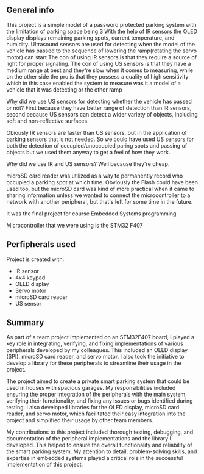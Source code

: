 ## General info
This project is a simple model of a password protected parking system with the limitation of parking space being 3
With the help of IR sensors the OLED display displays remaining parking spots, current temperature, and humidity.
Ultrasound sensors are used for detecting when the model of the vehicle has passed to the sequence of lowering the ramp(rotating the servo motor) can start
The con of using IR sensors is that they require a source of light for proper signaling.
The con of using US sensors is that they have a medium range at best and they're slow when it comes to measuring, while on the other side the pro is that they possess a quality of high sensitivity which in this case enabled the system to measure was it a model of a vehicle that it was detecting or the other ramp

Why did we use US sensors for detecting whether the vehicle has passed or not? First because they have better range of detection than IR sensors, second because US sensors can detect a wider variety of objects, including soft and non-reflective surfaces.

Obiously IR sensors are faster than US sensors, but in the application of parking sensors that is not needed. So we could have used US sensors for both the detection of occupied/unoccupied paring spots and passing of objects but we used them anyway to get a feel of how they work.

Why did we use IR and US sensors? Well because they're cheap.

microSD card reader was utilized as a way to permanently record who occupied a parking spot at which time. Obviously the Flash could have been used too, but the microSD card was kind of more practical when it came to sharing information unless we wanted to connect the microcontroller to a network with another peripheral, but that's left for some time in the future.


It was the final project for course Embedded Systems programming

Microcontroller that we were using is the STM32 F407

## Perfipherals used
Project is created with:
* IR sensor
* 4x4 keypad
* OLED display
* Servo motor
* microSD card reader
* US sensor

## Summary

As part of a team project implemented on an STM32F407 board, I played a key role in integrating, verifying, and fixing implementations of various peripherals developed by my colleagues. This included an OLED display (SPI), microSD card reader, and servo motor. I also took the initiative to develop a library for these peripherals to streamline their usage in the project.

The project aimed to create a private smart parking system that could be used in houses with spacious garages. My responsibilities included ensuring the proper integration of the peripherals with the main system, verifying their functionality, and fixing any issues or bugs identified during testing. I also developed libraries for the OLED display, microSD card reader, and servo motor, which facilitated their easy integration into the project and simplified their usage by other team members.

My contributions to this project included thorough testing, debugging, and documentation of the peripheral implementations and the library I developed. This helped to ensure the overall functionality and reliability of the smart parking system. My attention to detail, problem-solving skills, and expertise in embedded systems played a critical role in the successful implementation of this project.
